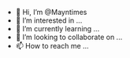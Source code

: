 - 👋 Hi, I’m @Mayntimes
- 👀 I’m interested in ...
- 🌱 I’m currently learning ...
- 💞️ I’m looking to collaborate on ...
- 📫 How to reach me ...

<!---
Mayntimes/Mayntimes is a ✨ special ✨ repository because its `README.md` (this file) appears on your GitHub profile.
You can click the Preview link to take a look at your changes.
--->
